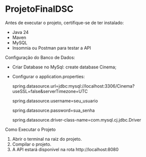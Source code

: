 # ProjetoFinalDSC

Antes de executar o projeto, certifique-se de ter instalado:
- Java 24
- Maven
- MySQL
- Insomnia ou Postman para testar a API

Configuração do Banco de Dados:

- Criar Database no MySql: create database Cinema;
- Configurar o application.properties:

  spring.datasource.url=jdbc:mysql://localhost:3306/Cinema?useSSL=false&serverTimezone=UTC

  spring.datasource.username=seu_usuario

  spring.datasource.password=sua_senha

  spring.datasource.driver-class-name=com.mysql.cj.jdbc.Driver

Como Executar o Projeto

1. Abrir o terminal na raiz do projeto.
2. Compilar o projeto.
3. A API estará disponivel na rota http://localhost:8080
   
